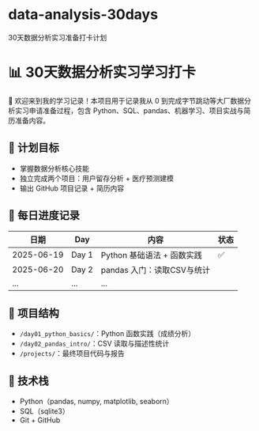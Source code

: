 # data-analysis-30days
30天数据分析实习准备打卡计划
# 📊 30天数据分析实习学习打卡

👋 欢迎来到我的学习记录！本项目用于记录我从 0 到完成字节跳动等大厂数据分析实习申请准备过程，包含 Python、SQL、pandas、机器学习、项目实战与简历准备内容。

## 🧭 计划目标
- 掌握数据分析核心技能
- 独立完成两个项目：用户留存分析 + 医疗预测建模
- 输出 GitHub 项目记录 + 简历内容

## 📅 每日进度记录

| 日期 | Day | 内容 | 状态 |
|------|-----|------|------|
| 2025-06-19 | Day 1 | Python 基础语法 + 函数实践 | ✅ |
| 2025-06-20 | Day 2 | pandas 入门：读取CSV与统计 |  |
| ... | ... | ... |  |

## 📂 项目结构
- `/day01_python_basics/`：Python 函数实践（成绩分析）
- `/day02_pandas_intro/`：CSV 读取与描述性统计
- `/projects/`：最终项目代码与报告

## 📌 技术栈
- Python（pandas, numpy, matplotlib, seaborn）
- SQL（sqlite3）
- Git + GitHub

